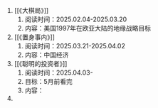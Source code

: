 1. [[《大棋局》]]
	1. 阅读时间：2025.02.04-2025.03.20
	2. 内容：美国1997年在欧亚大陆的地缘战略目标
2. [[《置身事内》]]
	1. 阅读时间：2025.03.21-2025.04.02
	2. 内容：中国经济
3. [[《聪明的投资者》]]
	1. 阅读时间：2025.04.03-
	2. 目标：5月前看完
	3. 内容：
4. 